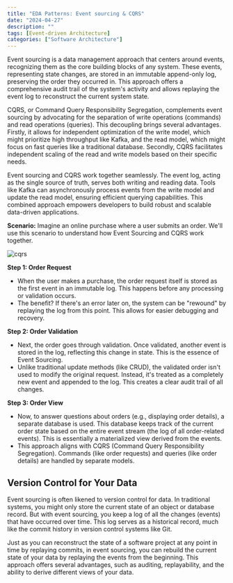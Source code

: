 ```yaml
---
title: "EDA Patterns: Event sourcing & CQRS"
date: "2024-04-27"
description: ""
tags: [Event-driven Architecture]
categories: ["Software Architecture"]
---
```


Event sourcing is a data management approach that centers around events, recognizing them as the core building blocks of any system. These events, representing state changes, are stored in an immutable append-only log, preserving the order they occurred in. This approach offers a comprehensive audit trail of the system's activity and allows replaying the event log to reconstruct the current system state.

CQRS, or Command Query Responsibility Segregation, complements event sourcing by advocating for the separation of write operations (commands) and read operations (queries). This decoupling brings several advantages. Firstly, it allows for independent optimization of the write model, which might prioritize high throughput like Kafka, and the read model, which might focus on fast queries like a traditional database. Secondly, CQRS facilitates independent scaling of the read and write models based on their specific needs.

Event sourcing and CQRS work together seamlessly. The event log, acting as the single source of truth, serves both writing and reading data. Tools like Kafka can asynchronously process events from the write model and update the read model, ensuring efficient querying capabilities. This combined approach empowers developers to build robust and scalable data-driven applications.

**Scenario:** Imagine an online purchase where a user submits an order. We'll use this scenario to understand how Event Sourcing and CQRS work together.

![cqrs](/images/cqrs.svg)

**Step 1: Order Request**

- When the user makes a purchase, the order request itself is stored as the first event in an immutable log. This happens before any processing or validation occurs.
- The benefit? If there's an error later on, the system can be "rewound" by replaying the log from this point. This allows for easier debugging and recovery.

**Step 2: Order Validation**

- Next, the order goes through validation. Once validated, another event is stored in the log, reflecting this change in state. This is the essence of Event Sourcing.
- Unlike traditional update methods (like CRUD), the validated order isn't used to modify the original request. Instead, it's treated as a completely new event and appended to the log. This creates a clear audit trail of all changes.

**Step 3: Order View**

- Now, to answer questions about orders (e.g., displaying order details), a separate database is used. This database keeps track of the current order state based on the entire event stream (the log of all order-related events). This is essentially a materialized view derived from the events.
- This approach aligns with CQRS (Command Query Responsibility Segregation). Commands (like order requests) and queries (like order details) are handled by separate models.


## Version Control for Your Data

Event sourcing is often likened to version control for data. In traditional systems, you might only store the current state of an object or database record. But with event sourcing, you keep a log of all the changes (events) that have occurred over time. This log serves as a historical record, much like the commit history in version control systems like Git.

Just as you can reconstruct the state of a software project at any point in time by replaying commits, in event sourcing, you can rebuild the current state of your data by replaying the events from the beginning. This approach offers several advantages, such as auditing, replayability, and the ability to derive different views of your data. 

